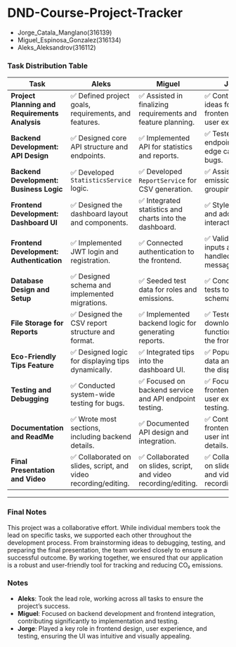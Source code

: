 # DND-Course-Project-Tracker
* Jorge_Catala_Manglano(316139) 
* Miguel_Espinosa_Gonzalez(316134) 
* Aleks_Aleksandrov(316112)



### **Task Distribution Table**

| **Task**                                      | **Aleks**                     | **Miguel**                 | **Jorge**                  |
|-----------------------------------------------|--------------------------------|----------------------------|----------------------------|
| **Project Planning and Requirements Analysis** | ✅ Defined project goals, requirements, and features. | ✅ Assisted in finalizing requirements and feature planning. | ✅ Contributed ideas for frontend and user experience. |
| **Backend Development: API Design**           | ✅ Designed core API structure and endpoints.         | ✅ Implemented API for statistics and reports. | ✅ Tested API endpoints for edge cases and bugs. |
| **Backend Development: Business Logic**       | ✅ Developed `StatisticsService` logic.               | ✅ Developed `ReportService` for CSV generation. | ✅ Assisted with emissions grouping logic.       |
| **Frontend Development: Dashboard UI**        | ✅ Designed the dashboard layout and components.      | ✅ Integrated statistics and charts into the dashboard. | ✅ Styled the UI and added interactivity.        |
| **Frontend Development: Authentication**      | ✅ Implemented JWT login and registration.            | ✅ Connected authentication to the frontend.    | ✅ Validated user inputs and handled error messages. |
| **Database Design and Setup**                 | ✅ Designed schema and implemented migrations.        | ✅ Seeded test data for roles and emissions.    | ✅ Conducted tests to validate schema integrity. |
| **File Storage for Reports**                  | ✅ Designed the CSV report structure and format.      | ✅ Implemented backend logic for generating reports. | ✅ Tested file download functionality on the frontend. |
| **Eco-Friendly Tips Feature**                 | ✅ Designed logic for displaying tips dynamically.    | ✅ Integrated tips into the dashboard UI.       | ✅ Populated tips data and styled the display.   |
| **Testing and Debugging**                     | ✅ Conducted system-wide testing for bugs.            | ✅ Focused on backend service and API endpoint testing. | ✅ Focused on frontend and user experience testing. |
| **Documentation and ReadMe**                  | ✅ Wrote most sections, including backend details.    | ✅ Documented API design and integration.       | ✅ Contributed frontend and user interaction details. |
| **Final Presentation and Video**              | ✅ Collaborated on slides, script, and video recording/editing. | ✅ Collaborated on slides, script, and video recording/editing. | ✅ Collaborated on slides, script, and video recording/editing. |

---

### **Final Notes**

This project was a collaborative effort. While individual members took the lead on specific tasks, we supported each other throughout the development process. From brainstorming ideas to debugging, testing, and preparing the final presentation, the team worked closely to ensure a successful outcome.
By working together, we ensured that our application is a robust and user-friendly tool for tracking and reducing CO₂ emissions.

### **Notes**
- **Aleks**: Took the lead role, working across all tasks to ensure the project’s success.
- **Miguel**: Focused on backend development and frontend integration, contributing significantly to implementation and testing.
- **Jorge**: Played a key role in frontend design, user experience, and testing, ensuring the UI was intuitive and visually appealing.
